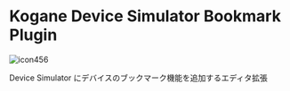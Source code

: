 # Kogane Device Simulator Bookmark Plugin

![icon456](https://user-images.githubusercontent.com/6134875/185783656-40be804a-c82e-4b71-9720-3e02bf0ee34b.gif)

Device Simulator にデバイスのブックマーク機能を追加するエディタ拡張
